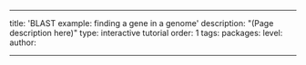 ---

title: 'BLAST example: finding a gene in a genome'
description: "(Page description here)"
type: interactive tutorial
order: 1
tags: 
packages: 
level: 
author: 

---